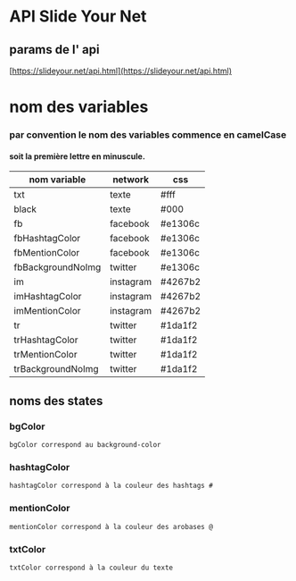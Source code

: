 # API Slide Your Net 
  ## params de l' api
  [https://slideyour.net/api.html](https://slideyour.net/api.html)

# nom des variables
  ### par convention le nom des variables commence en camelCase
  #### soit la première lettre en minuscule.

  | nom variable | network | css |
  | --- | --- | --- | 
  | txt | texte | #fff |
  | black | texte | #000 |
  | fb | facebook | #e1306c |
  | fbHashtagColor | facebook | #e1306c |
  | fbMentionColor | facebook | #e1306c |
  | fbBackgroundNoImg| twitter | #e1306c |
  | im | instagram | #4267b2 |
  | imHashtagColor | instagram | #4267b2 |
  | imMentionColor | instagram | #4267b2 |
  | tr | twitter | #1da1f2 |
  | trHashtagColor | twitter | #1da1f2 |
  | trMentionColor | twitter | #1da1f2 |
  | trBackgroundNoImg| twitter | #1da1f2 |

  ## noms des states
 ### bgColor
    bgColor correspond au background-color
  ### hashtagColor
    hashtagColor correspond à la couleur des hashtags #
  ### mentionColor
    mentionColor correspond à la couleur des arobases @
  ### txtColor
    txtColor correspond à la couleur du texte
 